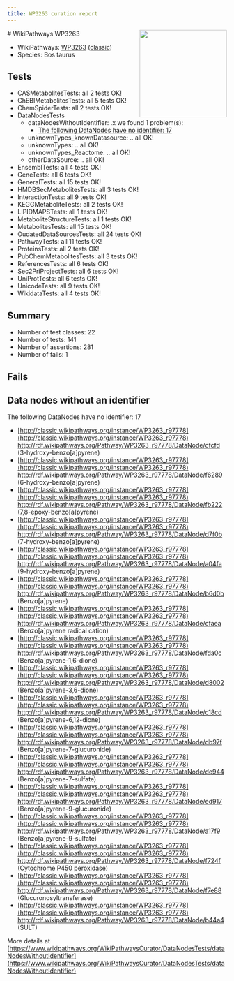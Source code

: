 ```yaml
---
title: WP3263 curation report
---
```


<img style="float: right; width: 200px" src="https://upload.wikimedia.org/wikipedia/commons/thumb/8/83/Wplogo_with_text_500.png/640px-Wplogo_with_text_500.png" />
# WikiPathways WP3263

* WikiPathways: [WP3263](https://wikipathways.org/pathways/WP3263) ([classic](https://classic.wikipathways.org/instance/WP3263))
* Species: Bos taurus
## Tests
* CASMetabolitesTests: all 2 tests OK!
* ChEBIMetabolitesTests: all 5 tests OK!
* ChemSpiderTests: all 2 tests OK!
* DataNodesTests
    * dataNodesWithoutIdentifier: .x we found 1 problem(s):
        * [The following DataNodes have no identifier: 17](#8792c497)
    * unknownTypes_knownDatasource: .. all OK!
    * unknownTypes: .. all OK!
    * unknownTypes_Reactome: .. all OK!
    * otherDataSource: .. all OK!
* EnsemblTests: all 4 tests OK!
* GeneTests: all 6 tests OK!
* GeneralTests: all 15 tests OK!
* HMDBSecMetabolitesTests: all 3 tests OK!
* InteractionTests: all 9 tests OK!
* KEGGMetaboliteTests: all 2 tests OK!
* LIPIDMAPSTests: all 1 tests OK!
* MetaboliteStructureTests: all 1 tests OK!
* MetabolitesTests: all 15 tests OK!
* OudatedDataSourcesTests: all 24 tests OK!
* PathwayTests: all 11 tests OK!
* ProteinsTests: all 2 tests OK!
* PubChemMetabolitesTests: all 3 tests OK!
* ReferencesTests: all 6 tests OK!
* Sec2PriProjectTests: all 6 tests OK!
* UniProtTests: all 6 tests OK!
* UnicodeTests: all 9 tests OK!
* WikidataTests: all 4 tests OK!


## Summary

* Number of test classes: 22
* Number of tests: 141
* Number of assertions: 281
* Number of fails: 1

## Fails

<a name="8792c497" />

## Data nodes without an identifier

The following DataNodes have no identifier: 17

* [http://classic.wikipathways.org/instance/WP3263_r97778](http://classic.wikipathways.org/instance/WP3263_r97778) http://rdf.wikipathways.org/Pathway/WP3263_r97778/DataNode/cfcfd (3-hydroxy-benzo[a]pyrene)
* [http://classic.wikipathways.org/instance/WP3263_r97778](http://classic.wikipathways.org/instance/WP3263_r97778) http://rdf.wikipathways.org/Pathway/WP3263_r97778/DataNode/f6289 (6-hydroxy-benzo[a]pyrene)
* [http://classic.wikipathways.org/instance/WP3263_r97778](http://classic.wikipathways.org/instance/WP3263_r97778) http://rdf.wikipathways.org/Pathway/WP3263_r97778/DataNode/fb222 (7,8-epoxy-benzo[a]pyrene)
* [http://classic.wikipathways.org/instance/WP3263_r97778](http://classic.wikipathways.org/instance/WP3263_r97778) http://rdf.wikipathways.org/Pathway/WP3263_r97778/DataNode/d7f0b (7-hydroxy-benzo[a]pyrene)
* [http://classic.wikipathways.org/instance/WP3263_r97778](http://classic.wikipathways.org/instance/WP3263_r97778) http://rdf.wikipathways.org/Pathway/WP3263_r97778/DataNode/a04fa (9-hydroxy-benzo[a]pyrene)
* [http://classic.wikipathways.org/instance/WP3263_r97778](http://classic.wikipathways.org/instance/WP3263_r97778) http://rdf.wikipathways.org/Pathway/WP3263_r97778/DataNode/b6d0b (Benzo[a]pyrene)
* [http://classic.wikipathways.org/instance/WP3263_r97778](http://classic.wikipathways.org/instance/WP3263_r97778) http://rdf.wikipathways.org/Pathway/WP3263_r97778/DataNode/cfaea (Benzo[a]pyrene radical cation)
* [http://classic.wikipathways.org/instance/WP3263_r97778](http://classic.wikipathways.org/instance/WP3263_r97778) http://rdf.wikipathways.org/Pathway/WP3263_r97778/DataNode/fda0c (Benzo[a]pyrene-1,6-dione)
* [http://classic.wikipathways.org/instance/WP3263_r97778](http://classic.wikipathways.org/instance/WP3263_r97778) http://rdf.wikipathways.org/Pathway/WP3263_r97778/DataNode/d8002 (Benzo[a]pyrene-3,6-dione)
* [http://classic.wikipathways.org/instance/WP3263_r97778](http://classic.wikipathways.org/instance/WP3263_r97778) http://rdf.wikipathways.org/Pathway/WP3263_r97778/DataNode/c18cd (Benzo[a]pyrene-6,12-dione)
* [http://classic.wikipathways.org/instance/WP3263_r97778](http://classic.wikipathways.org/instance/WP3263_r97778) http://rdf.wikipathways.org/Pathway/WP3263_r97778/DataNode/db97f (Benzo[a]pyrene-7-glucuronide)
* [http://classic.wikipathways.org/instance/WP3263_r97778](http://classic.wikipathways.org/instance/WP3263_r97778) http://rdf.wikipathways.org/Pathway/WP3263_r97778/DataNode/de944 (Benzo[a]pyrene-7-sulfate)
* [http://classic.wikipathways.org/instance/WP3263_r97778](http://classic.wikipathways.org/instance/WP3263_r97778) http://rdf.wikipathways.org/Pathway/WP3263_r97778/DataNode/ed917 (Benzo[a]pyrene-9-glucuronide)
* [http://classic.wikipathways.org/instance/WP3263_r97778](http://classic.wikipathways.org/instance/WP3263_r97778) http://rdf.wikipathways.org/Pathway/WP3263_r97778/DataNode/a17f9 (Benzo[a]pyrene-9-sulfate)
* [http://classic.wikipathways.org/instance/WP3263_r97778](http://classic.wikipathways.org/instance/WP3263_r97778) http://rdf.wikipathways.org/Pathway/WP3263_r97778/DataNode/f724f (Cytochrome P450 peroxidase)
* [http://classic.wikipathways.org/instance/WP3263_r97778](http://classic.wikipathways.org/instance/WP3263_r97778) http://rdf.wikipathways.org/Pathway/WP3263_r97778/DataNode/f7e88 (Glucuronosyltransferase)
* [http://classic.wikipathways.org/instance/WP3263_r97778](http://classic.wikipathways.org/instance/WP3263_r97778) http://rdf.wikipathways.org/Pathway/WP3263_r97778/DataNode/b44a4 (SULT)


More details at [https://www.wikipathways.org/WikiPathwaysCurator/DataNodesTests/dataNodesWithoutIdentifier](https://www.wikipathways.org/WikiPathwaysCurator/DataNodesTests/dataNodesWithoutIdentifier)

